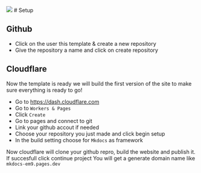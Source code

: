 <img src="https://kuma.ecns.co.uk/api/badge/5/status" />
# Setup

## Github
- Click on the user this template & create a new repository
- Give the repository a name and click on create repository

## Cloudflare
Now the template is ready we will build the first version of the site to make sure everything is ready to go!
- Go to https://dash.cloudflare.com
- Go to `Workers & Pages`
- Click `Create`
- Go to pages and connect to git
- Link your github accout if needed
- Choose your repository you just made and click begin setup
- In the build setting choose for `Mkdocs` as framework

Now cloudflare will clone your github repro, build the website and publish it.
If succesfull click continue project
You will get a generate domain name like `mkdocs-em9.pages.dev`
